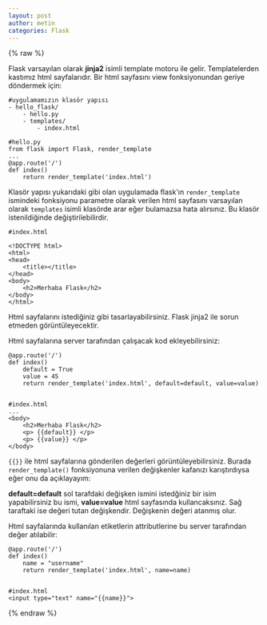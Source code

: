 ```yaml
---
layout: post
author: metin
categories: Flask
---
```

{% raw %}

Flask varsayılan olarak **jinja2** isimli template motoru ile gelir. Templatelerden kastımız html sayfalarıdır. Bir html sayfasını view fonksiyonundan geriye döndermek için:

	#uygulamamızın klasör yapısı
	- hello_flask/
		- hello.py
		- templates/
			- index.html
	
	#hello.py
	from flask import Flask, render_template
	...
	@app.route('/')
	def index()
		return render_template('index.html')

Klasör yapısı yukarıdaki gibi olan uygulamada flask'ın `render_template` ismindeki fonksiyonu parametre olarak verilen html sayfasını varsayılan olarak `templates` isimli klasörde arar eğer bulamazsa hata alırsınız. Bu klasör istenildiğinde değiştirilebilirdir.

	#index.html

	<!DOCTYPE html>
	<html>
	<head>
		<title></title>
	</head>
	<body>
		<h2>Merhaba Flask</h2>
	</body>
	</html>

Html sayfalarını istediğiniz gibi tasarlayabilirsiniz. Flask jinja2 ile sorun etmeden görüntüleyecektir.

Html sayfalarına server tarafından çalışacak kod ekleyebilirsiniz:

	@app.route('/')
	def index()
		default = True
		value = 45
		return render_template('index.html', default=default, value=value)


	#index.html
	...
	<body>
		<h2>Merhaba Flask</h2>
		<p> {{default}} </p>
		<p> {{value}} </p>
	</body>

`{{}}` ile html sayfalarına gönderilen değerleri görüntüleyebilirsiniz. Burada `render_template()` fonksiyonuna verilen değişkenler kafanızı karıştırdıysa eğer onu da açıklayayım:

**default=default** sol tarafdaki değişken ismini istedğiniz bir isim yapabilirsiniz bu ismi,
**value=value**	html sayfasında kullancaksınız. Sağ taraftaki ise değeri tutan değişkendir. Değişkenin değeri atanmış olur.

Html sayfalarında kullanılan etiketlerin attributlerine bu server tarafından değer atılabilir:

	@app.route('/')
	def index()
		name = "username"
		return render_template('index.html', name=name)


	#index.html
	<input type="text" name="{{name}}">
{% endraw %}